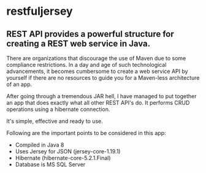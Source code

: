 # restfuljersey

## REST API provides a powerful structure for creating a REST web service in Java.

There are organizations that discourage the use of Maven due to some compliance restrictions.
In a day and age of such technological advancements, it becomes cumbersome to create a web service API by yourself if there are no resources to guide you for a Maven-less architecture of an app.

After going through a tremendous JAR hell, I have managed to put together an app that does exactly what all other REST API's do. It performs CRUD operations using a hibernate connection.

It's simple, effective and ready to use.

Following are the important points to be considered in this app:
- Compiled in Java 8
- Uses Jersey for JSON (jersey-core-1.19.1)
- Hibernate (hibernate-core-5.2.1.Final)
- Database is MS SQL Server
